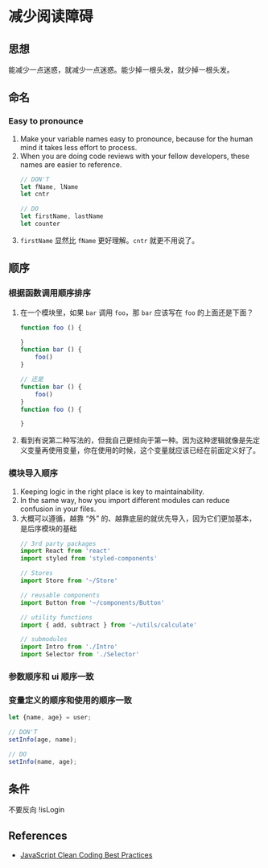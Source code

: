 # 减少阅读障碍


## 思想
能减少一点迷惑，就减少一点迷惑。能少掉一根头发，就少掉一根头发。


## 命名
### Easy to pronounce
1. Make your variable names easy to pronounce, because for the human mind it takes less effort to process.
2. When you are doing code reviews with your fellow developers, these names are easier to reference.
    ```js
    // DON'T
    let fName, lName
    let cntr

    // DO
    let firstName, lastName
    let counter
    ```
3. `firstName` 显然比 `fName` 更好理解。`cntr` 就更不用说了。

## 顺序
### 根据函数调用顺序排序
1. 在一个模块里，如果 `bar` 调用 `foo`，那 `bar` 应该写在 `foo` 的上面还是下面？
    ```js
    function foo () {

    }
    function bar () {
        foo()
    }

    // 还是
    function bar () {
        foo()
    }
    function foo () {

    }
2. 看到有说第二种写法的，但我自己更倾向于第一种。因为这种逻辑就像是先定义变量再使用变量，你在使用的时候，这个变量就应该已经在前面定义好了。

### 模块导入顺序
1. Keeping logic in the right place is key to maintainability. 
2. In the same way, how you import different modules can reduce confusion in your files. 
3. 大概可以遵循，越靠 “外” 的、越靠底层的就优先导入，因为它们更加基本，是后序模块的基础
    ```js
    // 3rd party packages
    import React from 'react'
    import styled from 'styled-components'

    // Stores
    import Store from '~/Store'

    // reusable components
    import Button from '~/components/Button'

    // utility functions
    import { add, subtract } from '~/utils/calculate'

    // submodules
    import Intro from './Intro'
    import Selector from './Selector'
    ```


### 参数顺序和 ui 顺序一致

### 变量定义的顺序和使用的顺序一致
```js
let {name, age} = user;

// DON'T
setInfo(age, name);

// DO
setInfo(name, age);
```




## 条件
不要反向  !isLogin



## References
* [JavaScript Clean Coding Best Practices](https://blog.risingstack.com/javascript-clean-coding-best-practices-node-js-at-scale/)